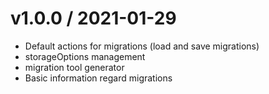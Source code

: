 v1.0.0 / 2021-01-29
===================
* Default actions for migrations (load and save migrations)
* storageOptions management
* migration tool generator
* Basic information regard migrations
